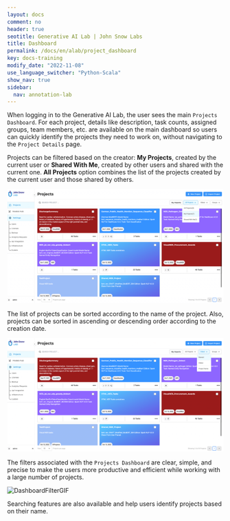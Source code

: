 ```yaml
---
layout: docs
comment: no
header: true
seotitle: Generative AI Lab | John Snow Labs
title: Dashboard
permalink: /docs/en/alab/project_dashboard
key: docs-training
modify_date: "2022-11-08"
use_language_switcher: "Python-Scala"
show_nav: true
sidebar:
  nav: annotation-lab
---
```


When logging in to the Generative AI Lab, the user sees the main `Projects Dashboard`. For each project, details like description, task counts, assigned groups, team members, etc. are available on the main dashboard so users can quickly identify the projects they need to work on, without navigating to the `Project Details` page.

Projects can be filtered based on the creator: **My Projects**, created by the current user or **Shared With Me**, created by other users and shared with the current one.
**All Projects** option combines the list of the projects created by the current user and those shared by others.

![Dashboard](/assets/images/annotation_lab/4.1.0/dashboardShared.png "lit_shadow")

The list of projects can be sorted according to the name of the project. Also, projects can be sorted in ascending or descending order according to the creation date.

![Dashboard](/assets/images/annotation_lab/4.1.0/dashboardSort.png "lit_shadow")

The filters associated with the `Projects Dashboard` are clear, simple, and precise to make the users more productive and efficient while working with a large number of projects.

![DashboardFilterGIF](https://user-images.githubusercontent.com/46840490/193030380-df251a49-07fa-48a6-85b0-ce342c1fcb65.gif "lit_shadow")

Searching features are also available and help users identify projects based on their name.
